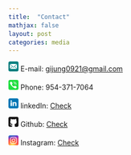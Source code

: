 ```yaml
---
title:  "Contact"
mathjax: false
layout: post
categories: media
---
```


<img src="/assets/email.svg" width="20" height="20">    E-mail: <gijung0921@gmail.com> 

<img src="/assets/phone.svg" width="20" height="20">    Phone: 954-371-7064

<img src="/assets/linkedin.svg" width="20" height="20">   linkedIn: [Check](https://www.linkedin.com/in/gijung-lee-641027222/)

<img src="/assets/github.svg" width="20" height="20">   Github: [Check](https://github.com/GijungLee/)

<img src="/assets/instagram.svg" width="20" height="20">    Instagram: [Check](https://www.instagram.com/gijung0921/)
